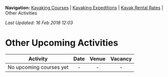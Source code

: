 **Navigation:** [Kayaking Courses](index) &#124; [Kayaking Expeditions](expedition) &#124; [Kayak Rental Rates](rental) &#124; Other Activities

_Last Updated: 16 Feb 2018 12:03_
# Other Upcoming Activities

Activity | Date | Venue | Vacancy
:---:|:---:|:---:|:---:
No upcoming courses yet|-|-|-

